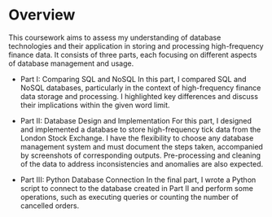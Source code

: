 # Overview
This coursework aims to assess my understanding of database technologies and their application in storing and processing high-frequency finance data. It consists of three parts, each focusing on different aspects of database management and usage.

+ Part I: Comparing SQL and NoSQL
In this part, I compared SQL and NoSQL databases, particularly in the context of high-frequency finance data storage and processing. I highlighted key differences and discuss their implications within the given word limit.

- Part II: Database Design and Implementation
For this part, I designed and implemented a database to store high-frequency tick data from the London Stock Exchange. I have the flexibility to choose any database management system and must document the steps taken, accompanied by screenshots of corresponding outputs. Pre-processing and cleaning of the data to address inconsistencies and anomalies are also expected.

- Part III: Python Database Connection 
In the final part, I wrote a Python script to connect to the database created in Part II and perform some operations, such as executing queries or counting the number of cancelled orders. 
